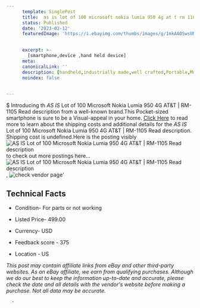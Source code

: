 ```yaml
---
      template: SinglePost
      title:  as is lot of 100 microsoft nokia lumia 950 4g at t rm 1105 read description
      status: Published
      date: '2023-02-12'
      featuredImage: 'https://i.ebayimg.com/thumbs/images/g/1mkAAOSwsUNjp5v0/s-l225.jpg'
       

      excerpt: >-
        [smartphone,device ,hand held device]
      meta:
      canonicalLink: ''
      description: [handheld,industrially made,well crafted,Portable,Mobile,Compact,Convenient,Lightweight,Maneuverable,Man-portable,Miniature,Carriable,Hand-held,Light,Holdable,Transportable,Mobile device,Pocket-sized,On-the-go,Wireless,Cordless,Compact size,Convenient size, smartphone,device ,hand held device]
      noindex: false
      

---
```

$
      Introducing th *AS IS* Lot of 100 Microsoft Nokia Lumia 950 4G AT&T | RM-1105 Read description from a well-known brand.This Pocket-sized smartphone is sure to be a Visual-appeal in your home. [Click Here](https://www.ebay.com/itm/185711221884?hash=item2b3d405c7c%3Ag%3A1mkAAOSwsUNjp5v0&mkevt=1&mkcid=1&mkrid=711-53200-19255-0&campid=%253CePNCampaignId%253E&customid=%253CreferenceId%253E&toolid=10049) to read more to learn about the shipping costs and additional details for the *AS IS* Lot of 100 Microsoft Nokia Lumia 950 4G AT&T | RM-1105 Read description. Shipping cost is undefined.Here is the posting visibly ![*AS IS* Lot of 100 Microsoft Nokia Lumia 950 4G AT&T | RM-1105 Read description](https://i.ebayimg.com/thumbs/images/g/1mkAAOSwsUNjp5v0/s-l225.jpg) to check out more postings here... ![*AS IS* Lot of 100 Microsoft Nokia Lumia 950 4G AT&T | RM-1105 Read description](https://i.ebayimg.com/images/g/1mkAAOSwsUNjp5v0/s-l1600.jpg), ![check vendor page](https://origin-galleryplus.ebayimg.com/ws/web/185711221884_2_0_1/225x225.jpg,https://origin-galleryplus.ebayimg.com/ws/web/185711221884_3_0_1/225x225.jpg)'

      

 ## Technical Facts 



     
      

 - Condition- For parts or not working 


      

 - Listed Price- 499.00 


      

 - Currency- USD 


      

 - Feedback score - 375 


      

 - Location - US 


      
      

 *_This post may contain affiliate links from eBay and other third-party websites. As an eBay affiliate, we earn from qualifying purchases. Although we do our best to keep the information up-to-date and accurate, please check the date and all details with the vendor's website before making a purchase. Not all data may be accurate._*




      -
